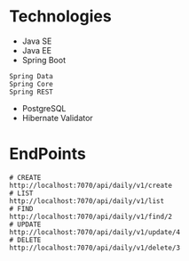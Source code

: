 # Technologies
* Java SE
* Java EE
* Spring Boot
```shell
Spring Data 
Spring Core
Spring REST
```
* PostgreSQL
* Hibernate Validator
# EndPoints
```shell
# CREATE
http://localhost:7070/api/daily/v1/create
# LIST
http://localhost:7070/api/daily/v1/list
# FIND
http://localhost:7070/api/daily/v1/find/2
# UPDATE
http://localhost:7070/api/daily/v1/update/4
# DELETE
http://localhost:7070/api/daily/v1/delete/3
```
